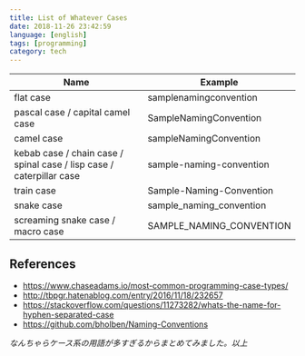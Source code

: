 ```yaml
---
title: List of Whatever Cases
date: 2018-11-26 23:42:59
language: [english]
tags: [programming]
category: tech
---
```

| Name      | Example |
| ----------- | ----------- |
| flat case | samplenamingconvention |
| pascal case / capital camel case | SampleNamingConvention |
| camel case | sampleNamingConvention |
| kebab case / chain case / spinal case / lisp case / caterpillar case | sample-naming-convention |
| train case | Sample-Naming-Convention |
| snake case | sample_naming_convention |
| screaming snake case / macro case | SAMPLE_NAMING_CONVENTION |

## References

- https://www.chaseadams.io/most-common-programming-case-types/
- http://tbpgr.hatenablog.com/entry/2016/11/18/232657
- https://stackoverflow.com/questions/11273282/whats-the-name-for-hyphen-separated-case
- https://github.com/bholben/Naming-Conventions

*なんちゃらケース系の用語が多すぎるからまとめてみました。以上*